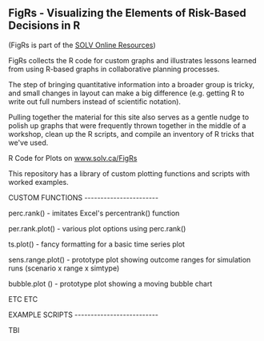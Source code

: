 ## FigRs - Visualizing the Elements of Risk-Based Decisions in R

(FigRs is part of the [SOLV Online Resources](http://www.solv.ca/OnlineResources.html)) 

FigRs collects the R code for custom graphs and illustrates 
lessons learned from using R-based graphs in collaborative planning processes.

The step of bringing quantitative information into a broader group is tricky, 
and small changes in layout can make a big difference 
(e.g. getting R to write out full numbers instead of scientific notation).

Pulling together the material for this site also serves as a gentle nudge 
to polish up graphs that were frequently thrown together in the middle of a workshop, 
clean up the R scripts, and compile an inventory of R tricks that we've used.










R Code for Plots on www.solv.ca/FigRs

This repository has a library of custom plotting functions and scripts with worked examples.

CUSTOM FUNCTIONS  -----------------------

perc.rank() - imitates Excel's percentrank() function

per.rank.plot()  - various plot options using perc.rank()

ts.plot() - fancy formatting for a basic time series plot

sens.range.plot() - prototype plot showing outcome ranges for simulation runs (scenario x range x simtype)

bubble.plot () - prototype plot showing a moving bubble chart

ETC ETC


EXAMPLE SCRIPTS --------------------------

TBI
